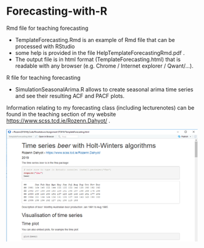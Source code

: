 # Forecasting-with-R
Rmd file for teaching forecasting 
* TemplateForecasting.Rmd is an example of Rmd file that can be processed with RStudio 
* some help is provided in the file HelpTemplateForecastingRmd.pdf .
* The output file is in html format (TemplateForecasting.html) that is readable with any browser (e.g. Chrome / Internet explorer / Qwant/...).

R file for teaching forecasting 
* SimulationSeasonalArima.R allows to create seasonal arima time series and see their resulting ACF and PACF plots. 

Information relating to my forecasting class (including lecturenotes) can be found in the teaching section of my website https://www.scss.tcd.ie/Rozenn.Dahyot/ .

![Rendering of the html report](ImageIllustrationGithub.png)
